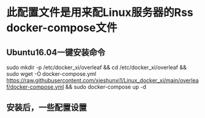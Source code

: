 # 此配置文件是用来配Linux服务器的Rss docker-compose文件
## Ubuntu16.04一键安装命令

sudo mkdir -p /etc/docker_xi/overleaf && cd /etc/docker_xi/overleaf && sudo wget  -O docker-compose.yml https://raw.githubusercontent.com/xieshunxi1/Linux_docker_xi/main/overleaf/docker-compose.yml && sudo docker-compose up -d


## 安装后，一些配置设置


